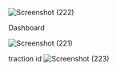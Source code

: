 ![Screenshot (222)](https://github.com/Gagankumar1/full_stack_dashboard/assets/101435678/e5475b39-6921-460f-ab33-ac9489919ff3)


Dashboard

![Screenshot (221)](https://github.com/Gagankumar1/full_stack_dashboard/assets/101435678/f2c39053-7a73-40ee-9dc8-22b709f6d2e2)

traction id
![Screenshot (223)](https://github.com/Gagankumar1/full_stack_dashboard/assets/101435678/4fdddf63-fabf-4da7-a316-ec2d3086feb3)


